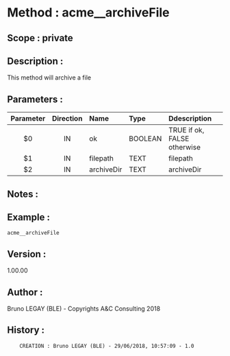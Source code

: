 ﻿# **Method :** acme__archiveFile## **Scope :** private## **Description :** This method will archive a file## **Parameters :** | Parameter | Direction | Name | Type | Ddescription | |:----:|:----:|:----|:----|:----| | $0 | IN | ok | BOOLEAN | TRUE if ok, FALSE otherwise | | $1 | IN | filepath | TEXT | filepath | | $2 | IN | archiveDir | TEXT | archiveDir | ## **Notes :** ## **Example :** ```acme__archiveFile```## **Version :** 1.00.00## **Author :** Bruno LEGAY (BLE) - Copyrights A&C Consulting 2018## **History :**          CREATION : Bruno LEGAY (BLE) - 29/06/2018, 10:57:09 - 1.0